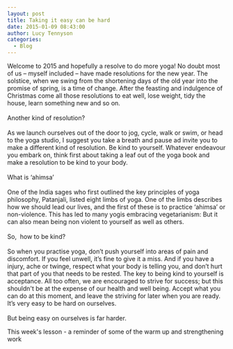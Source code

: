 ```yaml
---
layout: post
title: Taking it easy can be hard
date: 2015-01-09 08:43:00
author: Lucy Tennyson
categories:
  - Blog
---
```



Welcome to 2015 and hopefully a resolve to do more yoga! No doubt most of us – myself included – have made resolutions for the new year. The solstice, when we swing from the shortening days of the old year into the promise of spring, is a time of change. After the feasting and indulgence of Christmas come all those resolutions to eat well, lose weight, tidy the house, learn something new and so on.
<br>
<br>Another kind of resolution?
<br>
<br>As we launch ourselves out of the door to jog, cycle, walk or swim, or head to the yoga studio, I suggest you take a breath and pause ad invite you to make a different kind of resolution. Be kind to yourself. Whatever endeavour you embark on, think first about taking a leaf out of the yoga book and make a resolution to be kind to your body.
<br>
<br>What is ‘ahimsa’
<br>
<br>One of the India sages who first outlined the key principles of yoga philosophy, Patanjali, listed eight limbs of yoga. One of the limbs describes how we should lead our lives, and the first of these is to practice ‘ahimsa’ or non-violence. This has led to many yogis embracing vegetarianism: But it can also mean being non violent to yourself as well as others.
<br>
<br>So,&nbsp; how to be kind?
<br>
<br>So when you practise yoga, don’t push yourself into areas of pain and discomfort. If you feel unwell, it’s fine to give it a miss. And if you have a injury, ache or twinge, respect what your body is telling you, and don’t hurt that part of you that needs to be rested. The key to being kind to yourself is acceptance. All too often, we are encouraged to strive for success; but this shouldn't be at the expense of our health and well being. Accept what you can do at this moment, and leave the striving for later when you are ready. It’s very easy to be hard on ourselves.
<br>
<br>But being easy on ourselves is far harder.

This week's lesson - a reminder of some of the warm up and strengthening work